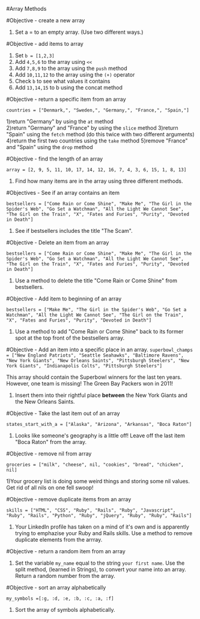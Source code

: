 #Array Methods

#Objective - create a new array
1) Set a = to an empty array. (Use two different ways.)

#Objective - add items to array

1) Set `b = [1,2,3]`
2) Add `4,5,6` to the array using `<<`
3) Add `7,8,9` to the array using the `push` method
4) Add `10,11,12` to the array using the `(+)` operator
5) Check `b` to see what values it contains
6) Add `13,14,15` to b using the concat method


#Objective - return a specific item from an array

`countries = ["Denmark,", "Sweden,", "Germany,", "France,", "Spain,"]`

1)return "Germany" by using the `at` method  
2)return "Germany" and "France" by using the `slice` method
3)return "Spain" using the `fetch` method (do this twice with two different arguments)
4)return the first two countries using the `take` method
5)remove "France" and "Spain" using the `drop` method


#Objective - find the length of an array

`array = [2, 9, 5, 11, 10, 17, 14, 12, 16, 7, 4, 3, 6, 15, 1, 8, 13]`

1) Find how many items are in the array using three different methods.  

#Objectives - See if an array contains an item

`bestsellers = ["Come Rain or Come Shine", "Make Me", "The Girl in the Spider's Web", "Go Set a Watchman", "All the Light We Cannot See", "The Girl on the Train", "X", "Fates and Furies", "Purity", "Devoted in Death"]`

1) See if bestsellers includes the title "The Scam".


#Objective - Delete an item from an array

`bestsellers = ["Come Rain or Come Shine", "Make Me", "The Girl in the Spider's Web", "Go Set a Watchman", "All the Light We Cannot See", "The Girl on the Train", "X", "Fates and Furies", "Purity", "Devoted in Death"]`

1) Use a method to delete the title "Come Rain or Come Shine" from bestsellers.


#Objective - Add item to beginning of an array

`bestsellers = ["Make Me", "The Girl in the Spider's Web", "Go Set a Watchman", "All the Light We Cannot See", "The Girl on the Train", "X", "Fates and Furies", "Purity", "Devoted in Death"]`

1) Use a method to add "Come Rain or Come Shine" back to its former spot at the top front of the bestsellers array.


#Objective - Add an item into a specific place in an array.
`superbowl_champs = ["New England Patriots", "Seattle Seahawks", "Baltimore Ravens", "New York Giants", "New Orleans Saints", "Pittsburgh Steelers", "New York Giants", "Indianapolis Colts", "Pittsburgh Steelers"]`

This array should contain the Superbowl winners for the last ten years. However, one team is missing! The Green Bay Packers won in 2011!

1) Insert them into their rightful place **between** the New York Giants and the New Orleans Saints.


#Objective - Take the last item out of an array

`states_start_with_a = ["Alaska", "Arizona", "Arkansas", "Boca Raton"]`

1) Looks like someone's geography is a little off! Leave off the last item "Boca Raton" from the array.

#Objective - remove nil from array

`groceries = ["milk", "cheese", nil, "cookies", "bread", "chicken", nil]`

1)Your grocery list is doing some weird things and storing some nil values. Get rid of all nils on one fell swoop!


#Objective - remove duplicate items from an array

`skills = ["HTML", "CSS", "Ruby", "Rails", "Ruby", "Javascript", "Ruby", "Rails", "Python", "Ruby", "jQuery", "Ruby", "Ruby", "Rails"]`

1) Your LinkedIn profile has taken on a mind of it's own and is apparently trying to emphazise your Ruby and Rails skills. Use a method to remove duplicate elements from the arrray.

#Objective - return a random item from an array

1) Set the variable `my_name` equal to the string `your first name`. Use the split method, (learned in Strings), to convert your name into an array. Return a random number from the array.

#Objective - sort an array alphabetically

`my_symbols =[:g, :d, :e, :b, :c, :a, :f]`

1) Sort the array of symbols alphabetically.
